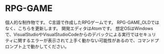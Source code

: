 # RPG-GAME
個人的な制作物です。
C言語で作成したRPGゲームです。
RPG-GAME_OLDではなく、こちらを更新します。
開発エディタはAtomです。
想定OSはWindowsで、VisualStudioやVisualStudioCodeからのデバックによる実行ではセキュリティに関するエラーが表示されて上手く動かない可能性があるので、コマンドプロンプト上で動かしてください。

